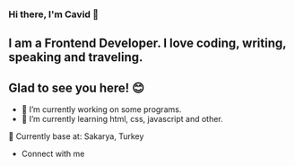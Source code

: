 ### Hi there, I'm Cavid 👋

## I am a Frontend Developer. I love coding, writing, speaking and traveling.

## Glad to see you here! 😊

- 🔭 I’m currently working on some programs.
- 🌱 I’m currently learning html, css, javascript and other.

 📍 Currently base at: Sakarya, Turkey

- Connect with me 
